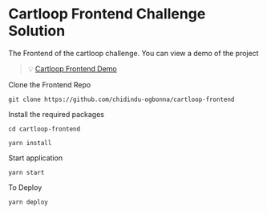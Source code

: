 # Cartloop Frontend Challenge Solution

The Frontend of the cartloop challenge. You can view a demo of the project

> 💡 [Cartloop Frontend Demo](https://cartloop.web.app/)

Clone the Frontend Repo

`git clone https://github.com/chidindu-ogbonna/cartloop-frontend`

Install the required packages

`cd cartloop-frontend`

`yarn install`

Start application

`yarn start`

To Deploy

`yarn deploy`
